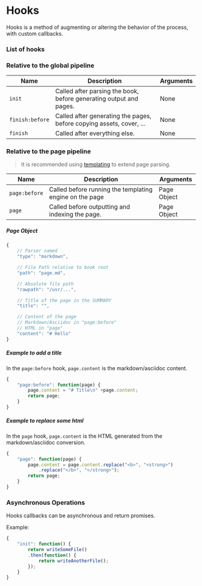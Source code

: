 # Hooks

Hooks is a method of augmenting or altering the behavior of the process, with custom callbacks.

### List of hooks

### Relative to the global pipeline

| Name | Description | Arguments |
| ---- | ----------- | --------- |
| `init` | Called after parsing the book, before generating output and pages. | None |
| `finish:before` | Called after generating the pages, before copying assets, cover, ... | None |
| `finish` | Called after everything else. | None |

### Relative to the page pipeline

> It is recommended using [templating](./templating.md) to extend page parsing.

| Name | Description | Arguments |
| ---- | ----------- | --------- |
| `page:before` | Called before running the templating engine on the page | Page Object |
| `page` | Called before outputting and indexing the page. | Page Object |

##### Page Object

```js
{
    // Parser named
    "type": "markdown",

    // File Path relative to book root
    "path": "page.md",

    // Absolute file path
    "rawpath": "/usr/...",

    // Title of the page in the SUMMARY
    "title": "",

    // Content of the page
    // Markdown/Asciidoc in "page:before"
    // HTML in "page"
    "content": "# Hello"
}
```

##### Example to add a title

In the `page:before` hook, `page.content` is the markdown/asciidoc content.

```js
{
    "page:before": function(page) {
        page.content = "# Title\n" +page.content;
        return page;
    }
}
```

##### Example to replace some html

In the `page` hook, `page.content` is the HTML generated from the markdown/asciidoc conversion.

```js
{
    "page": function(page) {
        page.content = page.content.replace("<b>", "<strong>")
            .replace("</b>", "</strong>");
        return page;
    }
}
```


### Asynchronous Operations

Hooks callbacks can be asynchronous and return promises.

Example:

```js
{
    "init": function() {
        return writeSomeFile()
        .then(function() {
            return writeAnotherFile();
        });
    }
}
```
